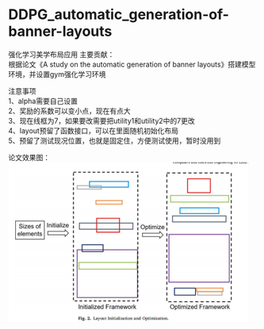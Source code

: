 # DDPG_automatic_generation-of-banner-layouts
强化学习美学布局应用
主要贡献：  
根据论文《A study on the automatic generation of banner layouts》搭建模型环境，并设置gym强化学习环境  

注意事项  
1、alpha需要自己设置  
2、奖励的系数可以变小点，现在有点大  
3、现在线框为7，如果要改需要把utility1和utility2中的7更改  
4、layout预留了函数接口，可以在里面随机初始化布局  
5、预留了测试现况位置，也就是固定住，方便测试使用，暂时没用到  
  
论文效果图：  
![image](https://github.com/wangjunhe8127/DDPG_automatic_generation-of-banner-layouts/blob/main/1.png)  
